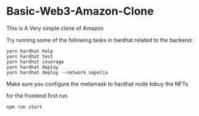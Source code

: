 # Basic-Web3-Amazon-Clone

This is A Very simple clone of Amazon

Try running some of the following tasks in hardhat related to the backend:

```shell
yarn hardhat help
yarn hardhat test
yarn hardhat coverage
yarn hardhat deploy
yarn hardhat deploy --network sepolia 
```

Make sure you configure the metamask to hardhat node tobuy the NFTs 

for the frontend first run 
```shell
npm run start 
```


